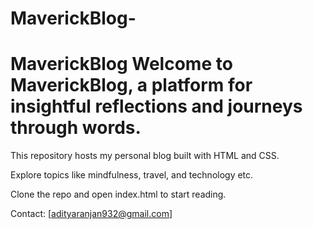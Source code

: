 # MaverickBlog-
# MaverickBlog  Welcome to MaverickBlog, a platform for insightful reflections and journeys through words.
This repository hosts my personal blog built with HTML and CSS.  

Explore topics like mindfulness, travel, and technology etc. 

Clone the repo and open index.html to start reading.



Contact: [adityaranjan932@gmail.com]
